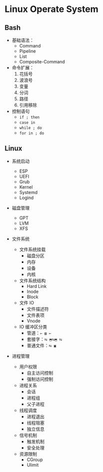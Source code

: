 # Linux Operate System

## Bash

- 基础语法：
  - Command
  - Pipeline
  - List
  - Composite-Command
- 命令扩展：
  1. 花括号
  2. 波浪号
  3. 变量
  4. 分词
  5. 路径
  6. 引用移除
- 控制语句
  - `if ; then`
  - `case in`
  - `while ; do`
  - `for in ; do`

## Linux

- 系统启动

  - ESP
  - UEFI
  - Grub
  - Kernel
  - Systemd
  - Logind

- 磁盘管理

  - GPT
  - LVM
  - XFS

- 文件系统

  - 文件系统挂载
    - 磁盘分区
    - 内存
    - 设备
    - 内核
  - 文件系统结构
    - Hard Link
    - Inode
    - Block
  - 文件 IO
    - 文件描述符
    - 文件表项
    - Vnode
  - IO 缓冲区分类
    - 管道：`← ▥ ←`
    - 套接字：`⮀ ⬒⮀⬒ ⮀`
    - 普通文件：`⮀ ▣`

- 进程管理
  - 用户权限
    - 自主访问控制
    - 强制访问控制
  - 进程关系
    - 会话
    - 进程组
    - 父子进程
  - 线程调度
    - 进程退出
    - 线程阻塞
    - 独立信息
  - 信号机制
    - 触发机制
    - 安全处理
  - 资源限制
    - CGroup
    - Ulimit
